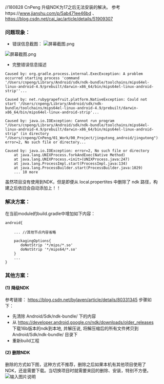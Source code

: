 //180828 CnPeng 升级NDK为17之后无法安装的解决。
参考https://www.jianshu.com/p/5ab471ee46bd 、 https://blog.csdn.net/cai_iac/article/details/51909307

### 问题现象：

* 错误信息截图：
![](https://images.gitee.com/uploads/images/2018/0831/153653_afb0ba5d_930142.png "屏幕截图.png")

![](https://images.gitee.com/uploads/images/2018/0831/153839_48053618_930142.png "屏幕截图.png")

* 完整错误信息描述

```
Caused by: org.gradle.process.internal.ExecException: A problem occurred starting process 'command '/Users/cnpeng/Library/Android/sdk/ndk-bundle/toolchains/mips64el-linux-android-4.9/prebuilt/darwin-x86_64/bin/mips64el-linux-android-strip''...

Caused by: net.rubygrapefruit.platform.NativeException: Could not start '/Users/cnpeng/Library/Android/sdk/ndk-bundle/toolchains/mips64el-linux-android-4.9/prebuilt/darwin-x86_64/bin/mips64el-linux-android-strip'...

Caused by: java.io.IOException: Cannot run program "/Users/cnpeng/Library/Android/sdk/ndk-bundle/toolchains/mips64el-linux-android-4.9/prebuilt/darwin-x86_64/bin/mips64el-linux-android-strip" (in directory "/Users/cnpeng/CnPeng/01_Work/00_Project/jingutong_android/jingutong"): error=2, No such file or directory...

Caused by: java.io.IOException: error=2, No such file or directory
	at java.lang.UNIXProcess.forkAndExec(Native Method)
	at java.lang.UNIXProcess.<init>(UNIXProcess.java:247)
	at java.lang.ProcessImpl.start(ProcessImpl.java:134)
	at java.lang.ProcessBuilder.start(ProcessBuilder.java:1029)
	... 10 more

```




虽然项目没有使用到NDK，但是即便从 local.propertites 中删除了 ndk 路径，构建之后依旧会自动添加上！！

### 解决方案：

在当前module的build.gradle中增加如下内容：
```
android{

    ... //其他节点内容省略

    packagingOptions{
       doNotStrip '*/mips/*.so'
       doNotStrip '*/mips64/*.so'
    }
    ...
}

```

### 其他方案：
#### (1) 降级NDK

参考链接：
https://blog.csdn.net/bylaven/article/details/80331345
步骤如下：
* 先清除 Android/Sdk/ndk-bundle/ 下的内容
* 从 https://developer.android.google.cn/ndk/downloads/older_releases 下载16b版本的ndk到本地, 并解压说, 将解压缩后的所有文件拷贝到 Android/Sdk/ndk-bundle/ 目录下
* 重新build工程

#### (2) 删除NDK

删除的方式如下图，这种方式不推荐，删除之后如果本机有其他项目使用了NDK，还是需要下载。当切换项目时就需要来回的删除、安装，特别不方便。
![输入图片说明](https://images.gitee.com/uploads/images/2018/0828/114557_e9eea5dd_930142.png "屏幕截图.png")